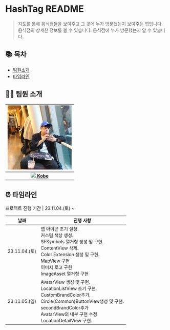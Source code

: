 # HashTag README
> 지도를 통해 음식점들을 보여주고 그 곳에 누가 방문했는지 보여주는 앱입니다.
> 음식점의 상세한 정보를 볼 수 있습니다.
> 음식점에 누가 방문했는지 알 수 있습니다.

## 📚 목차
- [팀원소개](#-팀원-소개)
- [타임라인](#-타임라인)


## 🧑‍💻 팀원 소개
| <img src="https://github.com/devKobe24/BranchTest/blob/main/IMG_5424.JPG?raw=true" width="200" height="200"/> |
| :-: |
| [<img src="https://hackmd.io/_uploads/SJEQuLsEh.png" width="20"/> **Kobe**](https://github.com/devKobe24) |

## ⏰ 타임라인
프로젝트 진행 기간 | 23.11.04.(토) ~ 

| 날짜 | 진행 사항 |
| -------- | -------- |
| 23.11.04.(토) | 앱 아이콘 초기 설정.</br>커스텀 색상 생성.</br>SFSymbols 열거형 생성 및 구현.</br>ContentView 삭제.</br>Color Extension 생성 및 구현.</br>MapView 구현</br>이미지 로고 구현</br>ImageAsset 열거형 구현</br>|
| 23.11.05.(일) | AvatarView 생성 및 구현.</br>LocationListView 초기 구현.</br>CustomBrandColor추가.</br>Circle(Common)ButtonView생성 및 구현.</br>secondBrandColor추가</br>AvatarView의 내부 구현 수정</br>LocationDetailView 구현.</br> |
